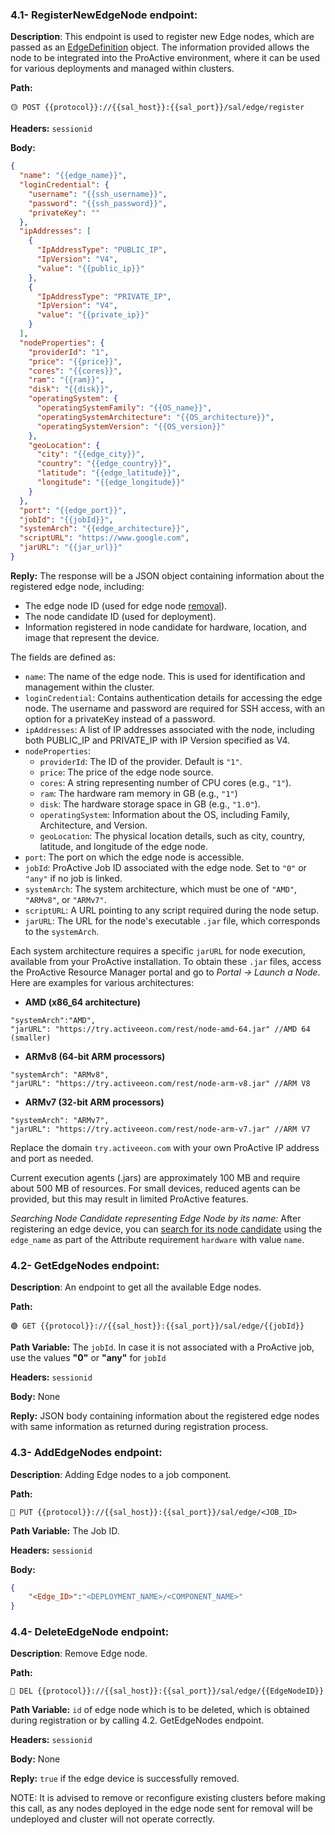### 4.1- RegisterNewEdgeNode endpoint:

**Description**:
This endpoint is used to register new Edge nodes, which are passed as an [EdgeDefinition](https://github.com/ow2-proactive/scheduling-abstraction-layer/blob/master/sal-common/src/main/java/org/ow2/proactive/sal/model/EdgeDefinition.java)  object. The information provided allows the node to be integrated into the ProActive environment, where it can be used for various deployments and managed within clusters.

**Path:**

```url
🟡 POST {{protocol}}://{{sal_host}}:{{sal_port}}/sal/edge/register
```

**Headers:** `sessionid`

**Body:**

```json
{
  "name": "{{edge_name}}",
  "loginCredential": {
    "username": "{{ssh_username}}",
    "password": "{{ssh_password}}",
    "privateKey": ""
  },
  "ipAddresses": [
    {
      "IpAddressType": "PUBLIC_IP",
      "IpVersion": "V4",
      "value": "{{public_ip}}"
    },
    {
      "IpAddressType": "PRIVATE_IP",
      "IpVersion": "V4",
      "value": "{{private_ip}}"
    }
  ],
  "nodeProperties": {
    "providerId": "1",
    "price": "{{price}}",
    "cores": "{{cores}}",
    "ram": "{{ram}}",
    "disk": "{{disk}}",
    "operatingSystem": {
      "operatingSystemFamily": "{{OS_name}}",
      "operatingSystemArchitecture": "{{OS_architecture}}",
      "operatingSystemVersion": "{{OS_version}}"
    },
    "geoLocation": {
      "city": "{{edge_city}}",
      "country": "{{edge_country}}",
      "latitude": "{{edge_latitude}}",
      "longitude": "{{edge_longitude}}"
    }
  },
  "port": "{{edge_port}}",
  "jobId": "{{jobId}}",
  "systemArch": "{{edge_architecture}}",
  "scriptURL": "https://www.google.com",
  "jarURL": "{{jar_url}}"
}
```

**Reply:** The response will be a JSON object containing information about the registered edge node, including:
- The edge node ID (used for edge node [removal](https://github.com/ow2-proactive/scheduling-abstraction-layer/blob/master/endpoints/4-edge-endpoints.md#44--deleteedgenode-endpoint)).
- The node candidate ID (used for deployment).
- Information registered in node candidate for hardware, location, and image that represent the device.

The fields are defined as:
- `name`: The name of the edge node. This is used for identification and management within the cluster.
- `loginCredential`: Contains authentication details for accessing the edge node. The username and password are required for SSH access, with an option for a privateKey instead of a password.
- `ipAddresses`: A list of IP addresses associated with the node, including both PUBLIC_IP and PRIVATE_IP with IP Version specified as V4.
- `nodeProperties`:
  - `providerId`: The ID of the provider. Default is `"1"`.
  - `price`: The price of the edge node source.
  - `cores`: A string  representing number of CPU cores (e.g., `"1"`).
  - `ram`: The hardware ram memory in GB (e.g., `"1"`)
  - `disk`: The hardware storage space in GB (e.g., `"1.0"`).
  - `operatingSystem`: Information about the OS, including Family, Architecture, and Version.
  - `geoLocation`: The physical location details, such as city, country, latitude, and longitude of the edge node.
- `port`: The port on which the edge node is accessible.
- `jobId`: ProActive Job ID associated with the edge node. Set to `"0"` or `"any"` if no job is linked.
- `systemArch`: The system architecture, which must be one of `"AMD"`, `"ARMv8"`, or `"ARMv7"`.
- `scriptURL`: A URL pointing to any script required during the node setup.
- `jarURL`: The URL for the node's executable `.jar` file, which corresponds to the `systemArch`.

Each system architecture requires a specific `jarURL` for node execution, available from your ProActive installation. To obtain these `.jar` files, access the ProActive Resource Manager portal and go to _Portal -> Launch a Node_. Here are examples for various architectures:


- **AMD (x86_64 architecture)**
```code
"systemArch":"AMD",
"jarURL": "https://try.activeeon.com/rest/node-amd-64.jar" //AMD 64 (smaller)
```

- **ARMv8 (64-bit ARM processors)**
```code
"systemArch": "ARMv8",
"jarURL": "https://try.activeeon.com/rest/node-arm-v8.jar" //ARM V8
```

- **ARMv7 (32-bit ARM processors)**
```code
"systemArch": "ARMv7",
"jarURL": "https://try.activeeon.com/rest/node-arm-v7.jar" //ARM V7
```

Replace the domain `try.activeeon.com` with your own ProActive IP address and port as needed.

Current execution agents (.jars) are approximately 100 MB and require about 500 MB of resources.
For small devices, reduced agents can be provided, but this may result in limited ProActive features.


*Searching Node Candidate representing Edge Node by its name:* After registering an edge device, you can [search for its node candidate](https://github.com/ow2-proactive/scheduling-abstraction-layer/blob/master/endpoints/7-node-endpoints.md#71--findnodecandidates-endpoint) using the `edge_name` as part of the Attribute requirement `hardware` with value `name`.



### 4.2- GetEdgeNodes endpoint:

**Description**: An endpoint to get all the available Edge nodes.

**Path:**

```url
🟢 GET {{protocol}}://{{sal_host}}:{{sal_port}}/sal/edge/{{jobId}}
```

**Path Variable:** The `jobId`. In case it is not associated with a ProActive job, use the values **"0"** or **"any"** for `jobId`

**Headers:** `sessionid`

**Body:** None

**Reply:** JSON body containing information about the registered edge nodes with same information as returned during registration process.

### 4.3- AddEdgeNodes endpoint:

**Description**: Adding Edge nodes to a job component.

**Path:**

```url
🔵 PUT {{protocol}}://{{sal_host}}:{{sal_port}}/sal/edge/<JOB_ID>
```

**Path Variable:** The Job ID.

**Headers:** `sessionid`

**Body:**

```Json
{
    "<Edge_ID>":"<DEPLOYMENT_NAME>/<COMPONENT_NAME>"
}
```

### 4.4- DeleteEdgeNode endpoint:

**Description**: Remove Edge node.

**Path:**

```url
🔴 DEL {{protocol}}://{{sal_host}}:{{sal_port}}/sal/edge/{{EdgeNodeID}}
```

**Path Variable:** `id` of edge node which is to be deleted, which is obtained during registration or by calling 4.2. GetEdgeNodes endpoint.

**Headers:** `sessionid`

**Body:** None

**Reply:** `true` if the edge device is successfully removed.

NOTE: It is advised to remove or reconfigure existing clusters before making this call, as any nodes deployed in the edge node sent for removal will be undeployed and cluster will not operate correctly.
